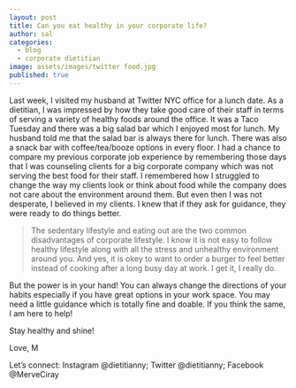 ```yaml
---
layout: post
title: Can you eat healthy in your corporate life?
author: sal
categories:
  - blog
  - corporate dietitian
image: assets/images/twitter food.jpg
published: true
---
```


Last week, I visited my husband at Twitter NYC office for a lunch date. As a dietitian, I was impressed by how they take good care of their staff in terms of serving a variety of healthy foods around the office. It was a Taco Tuesday and there was a big salad bar which I enjoyed most for lunch. My husband told me that the salad bar is always there for lunch. There was also a snack bar with coffee/tea/booze options in every floor. I had a chance to compare my previous corporate job experience by remembering those days that I was counseling clients for a big corporate company which was not serving the best food for their staff. I remembered how I struggled to change the way my clients look or think about food while the company does not care about the environment around them. But even then I was not desperate, I believed in my clients. I knew that if they ask for guidance, they were ready to do things better.

> The sedentary lifestyle and eating out are the two common disadvantages of corporate lifestyle. 
I know it is not easy to follow healthy lifestyle along with all the stress and unhealthy environment around you. And yes, it is okey to want to order a burger to feel better instead of cooking after a long busy day at work. I get it, I really do. 

But the power is in your hand! You can always change the directions of your habits especially if you have great options in your work space. You may need a little guidance which is totally fine and doable. If you think the same, I am here to help! 
 
Stay healthy and shine!
 
Love,
M
 

Let’s connect: Instagram @dietitianny; Twitter @dietitianny; Facebook @MerveCiray
